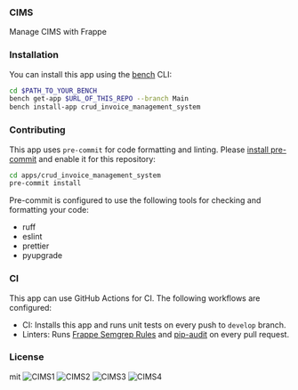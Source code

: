 ### CIMS

Manage CIMS with Frappe

### Installation

You can install this app using the [bench](https://github.com/frappe/bench) CLI:

```bash
cd $PATH_TO_YOUR_BENCH
bench get-app $URL_OF_THIS_REPO --branch Main
bench install-app crud_invoice_management_system
```

### Contributing

This app uses `pre-commit` for code formatting and linting. Please [install pre-commit](https://pre-commit.com/#installation) and enable it for this repository:

```bash
cd apps/crud_invoice_management_system
pre-commit install
```

Pre-commit is configured to use the following tools for checking and formatting your code:

- ruff
- eslint
- prettier
- pyupgrade

### CI

This app can use GitHub Actions for CI. The following workflows are configured:

- CI: Installs this app and runs unit tests on every push to `develop` branch.
- Linters: Runs [Frappe Semgrep Rules](https://github.com/frappe/semgrep-rules) and [pip-audit](https://pypi.org/project/pip-audit/) on every pull request.


### License

mit
![CIMS1](https://github.com/user-attachments/assets/1d524e43-c952-490e-864a-86edc53e871a)
![CIMS2](https://github.com/user-attachments/assets/43a70a92-5579-4e9b-ba16-08e34b4466c8)
![CIMS3](https://github.com/user-attachments/assets/f4efcb9b-db3d-435f-813d-17cdd14b6d74)
![CIMS4](https://github.com/user-attachments/assets/442a4439-83ef-499c-b440-86ae9716a92c)



